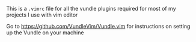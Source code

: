 This is a `.vimrc` file for all the vundle plugins required for
most of my projects I use with vim editor

Go to https://github.com/VundleVim/Vundle.vim for instructions on 
setting up the Vundle on your machine
